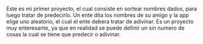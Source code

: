Este es mi primer proyecto, el cual consiste en sortear nombres dados, para luego tratar de predecirlo.
Un ente dita los nombres de su amigo y la app elige uno aleatorio, el cual el ente debera tratar de adivinar.
Es un proyecto muy enteresante, ya que en realidad se puede definir un sin numero de cosas la cual se tiene que predecir o adivinar.
